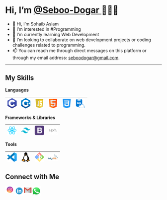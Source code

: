 <h1> Hi, I’m <a href="https://github.com/Seboo-Dogar" target="_blank">@Seboo-Dogar </a> 🙋🏽‍♂️</h1> 

- 👋 Hi, I’m Sohaib Aslam
- 👀 I’m interested in #Programming 
- 🌱 I’m currently learning Web Development
- 💞️ I’m looking to collaborate on web development projects or coding challenges related to programming.
- 📫 You can reach me through direct messages on this platform or through my email address: seboodogar@gmail.com.
---

## My Skills 

**Languages**

|<img alt="C" width="30px" src="/Assets/c.png"/>|<img alt="C++" width="30px" src="/Assets/c++.png"/>|<img alt="JavaScript" width="30px" src="/Assets/js.png"/>|<img alt="HTML" width="30px" src="/Assets/html.png"/>|<img alt="CSS" width="30px" src="/Assets/css-3.png"/>|<img alt="SQL" width="30px" src="/Assets/sql.png"/>|
 |--|--|--|--|--|--|
 
 **Frameworks & Libraries**
 
 |<img alt="React JS" width="30px" src="/Assets/react.png"/>|<img alt="tailwindcss" width="30px" src="/Assets/tailwindcss.png"/>|<img alt="Bootstrap" width="30px" src="/Assets/bootstrap.png"/>|<img alt="Next JS" width="30px" src="/Assets/next.png"/>|
 |--|--|--|--|
 
 **Tools**
 
 |<img alt="VSCode" width="30px" src="/Assets/vscode.png"/>|<img alt="Linux" width="30px" src="/Assets/linux.png"/>|<img alt="Git" width="30px" src="/Assets/git.png"/>|<img alt="MySQL" width="30px" src="/Assets/mysql.png"/>|
 |--|--|--|--|

 **Connect with Me**
---
[<img align="left" alt="Instagram - Seboo Dogar" width="30px" src="/Assets/instagram.png" />](https://www.instagram.com/SebooDogar) [<img align="left" alt="LinkedIn - Seboo Dogar" width="30px" src="/Assets/linkedin.png" />](https://www.linkedin.com/in/seboodogar) [<img align="left" alt="Email -Rohan Das" width="25px" src="/Assets/gmail.png" />](mailto:seboodogar@gmail.com)[<img align="left" alt="WhatsApp - Seboo Dogar" width="30px" src="/Assets/whatsapp.png" />](https://wa.me/923080946477)

<!---
Seboo-Dogar/Seboo-Dogar is a ✨ special ✨ repository because its `README.md` (this file) appears on your GitHub profile.
You can click the Preview link to take a look at your changes.
--->
